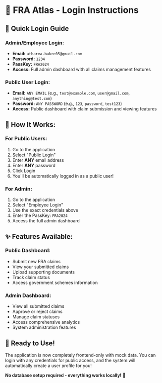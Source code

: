 # 🔐 FRA Atlas - Login Instructions

## 🚀 **Quick Login Guide**

### **Admin/Employee Login:**
- **Email:** `atharva.bakre05@gmail.com`
- **Password:** `1234`
- **PassKey:** `FRA2024`
- **Access:** Full admin dashboard with all claims management features

### **Public User Login:**
- **Email:** `ANY EMAIL` (e.g., `test@example.com`, `user@gmail.com`, `anything@test.com`)
- **Password:** `ANY PASSWORD` (e.g., `123`, `password`, `test123`)
- **Access:** Public dashboard with claim submission and viewing features

## 🎯 **How It Works:**

### **For Public Users:**
1. Go to the application
2. Select "Public Login"
3. Enter **ANY** email address
4. Enter **ANY** password
5. Click Login
6. You'll be automatically logged in as a public user!

### **For Admin:**
1. Go to the application
2. Select "Employee Login"
3. Use the exact credentials above
4. Enter the PassKey: `FRA2024`
5. Access the full admin dashboard

## ✨ **Features Available:**

### **Public Dashboard:**
- Submit new FRA claims
- View your submitted claims
- Upload supporting documents
- Track claim status
- Access government schemes information

### **Admin Dashboard:**
- View all submitted claims
- Approve or reject claims
- Manage claim statuses
- Access comprehensive analytics
- System administration features

## 🎉 **Ready to Use!**

The application is now completely frontend-only with mock data. You can login with any credentials for public access, and the system will automatically create a user profile for you!

**No database setup required - everything works locally!** 🚀
